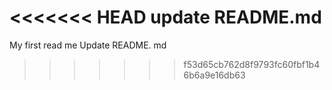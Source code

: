 <<<<<<< HEAD
update README.md
=======
My first read me
Update README. md

>>>>>>> f53d65cb762d8f9793fc60fbf1b46b6a9e16db63
